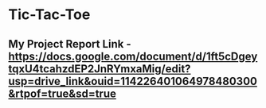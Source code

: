 # Tic-Tac-Toe

## My Project Report Link - https://docs.google.com/document/d/1ft5cDgeytqxU4tcahzdEP2JnRYmxaMig/edit?usp=drive_link&ouid=114226401064978480300&rtpof=true&sd=true

